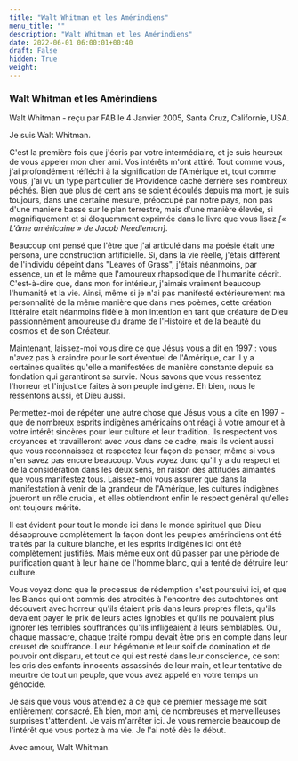```yaml
---
title: "Walt Whitman et les Amérindiens"
menu_title: ""
description: "Walt Whitman et les Amérindiens"
date: 2022-06-01 06:00:01+00:40
draft: False
hidden: True
weight:
---
```

### Walt Whitman et les Amérindiens

Walt Whitman - reçu par FAB le 4 Janvier 2005, Santa Cruz, Californie, USA.

Je suis Walt Whitman.

C'est la première fois que j'écris par votre intermédiaire, et je suis heureux de vous appeler mon cher ami. Vos intérêts m'ont attiré. Tout comme vous, j'ai profondément réfléchi à la signification de l'Amérique et, tout comme vous, j'ai vu un type particulier de Providence caché derrière ses nombreux péchés. Bien que plus de cent ans se soient écoulés depuis ma mort, je suis toujours, dans une certaine mesure, préoccupé par notre pays, non pas d'une manière basse sur le plan terrestre, mais d'une manière élevée, si magnifiquement et si éloquemment exprimée dans le livre que vous lisez *[« L'âme américaine » de Jacob Needleman]*.

Beaucoup ont pensé que l'être que j'ai articulé dans ma poésie était une persona, une construction artificielle. Si, dans la vie réelle, j'étais différent de l'individu dépeint dans "Leaves of Grass", j'étais néanmoins, par essence, un et le même que l'amoureux rhapsodique de l'humanité décrit. C'est-à-dire que, dans mon for intérieur, j'aimais vraiment beaucoup l'humanité et la vie. Ainsi, même si je n'ai pas manifesté extérieurement ma personnalité de la même manière que dans mes poèmes, cette création littéraire était néanmoins fidèle à mon intention en tant que créature de Dieu passionnément amoureuse du drame de l'Histoire et de la beauté du cosmos et de son Créateur.

Maintenant, laissez-moi vous dire ce que Jésus vous a dit en 1997 : vous n'avez pas à craindre pour le sort éventuel de l'Amérique, car il y a certaines qualités qu'elle a manifestées de manière constante depuis sa fondation qui garantiront sa survie. Nous savons que vous ressentez l'horreur et l'injustice faites à son peuple indigène. Eh bien, nous le ressentons aussi, et Dieu aussi.

Permettez-moi de répéter une autre chose que Jésus vous a dite en 1997 - que de nombreux esprits indigènes américains ont réagi à votre amour et à votre intérêt sincères pour leur culture et leur tradition. Ils respectent vos croyances et travailleront avec vous dans ce cadre, mais ils voient aussi que vous reconnaissez et respectez leur façon de penser, même si vous n'en savez pas encore beaucoup. Vous voyez donc qu'il y a du respect et de la considération dans les deux sens, en raison des attitudes aimantes que vous manifestez tous. Laissez-moi vous assurer que dans la manifestation à venir de la grandeur de l'Amérique, les cultures indigènes joueront un rôle crucial, et elles obtiendront enfin le respect général qu'elles ont toujours mérité.

Il est évident pour tout le monde ici dans le monde spirituel que Dieu désapprouve complètement la façon dont les peuples amérindiens ont été traités par la culture blanche, et les esprits indigènes ici ont été complètement justifiés. Mais même eux ont dû passer par une période de purification quant à leur haine de l'homme blanc, qui a tenté de détruire leur culture.

Vous voyez donc que le processus de rédemption s'est poursuivi ici, et que les Blancs qui ont commis des atrocités à l'encontre des autochtones ont découvert avec horreur qu'ils étaient pris dans leurs propres filets, qu'ils devaient payer le prix de leurs actes ignobles et qu'ils ne pouvaient plus ignorer les terribles souffrances qu'ils infligeaient à leurs semblables. Oui, chaque massacre, chaque traité rompu devait être pris en compte dans leur creuset de souffrance. Leur hégémonie et leur soif de domination et de pouvoir ont disparu, et tout ce qui est resté dans leur conscience, ce sont les cris des enfants innocents assassinés de leur main, et leur tentative de meurtre de tout un peuple, que vous avez appelé en votre temps un génocide.

Je sais que vous vous attendiez à ce que ce premier message me soit entièrement consacré. Eh bien, mon ami, de nombreuses et merveilleuses surprises t'attendent. Je vais m'arrêter ici. Je vous remercie beaucoup de l'intérêt que vous portez à ma vie. Je l'ai noté dès le début.

Avec amour, Walt Whitman.